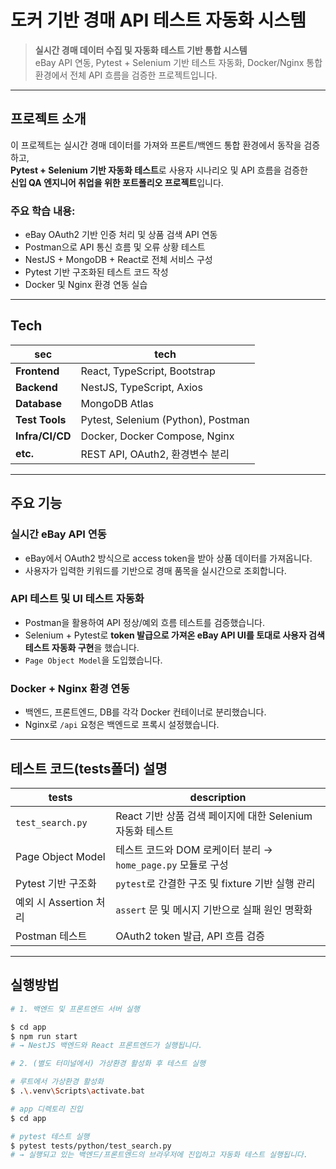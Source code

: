 # 도커 기반 경매 API 테스트 자동화 시스템

> **실시간 경매 데이터 수집 및 자동화 테스트 기반 통합 시스템**  
> eBay API 연동, Pytest + Selenium 기반 테스트 자동화, Docker/Nginx 통합 환경에서 전체 API 흐름을 검증한 프로젝트입니다.

---

## 프로젝트 소개

이 프로젝트는 실시간 경매 데이터를 가져와 프론트/백엔드 통합 환경에서 동작을 검증하고,  
**Pytest + Selenium 기반 자동화 테스트**로 사용자 시나리오 및 API 흐름을 검증한  
**신입 QA 엔지니어 취업을 위한 포트폴리오 프로젝트**입니다.

### 주요 학습 내용:

- eBay OAuth2 기반 인증 처리 및 상품 검색 API 연동
- Postman으로 API 통신 흐름 및 오류 상황 테스트
- NestJS + MongoDB + React로 전체 서비스 구성
- Pytest 기반 구조화된 테스트 코드 작성
- Docker 및 Nginx 환경 연동 실습

---

## Tech

| sec             | tech                               |
| --------------- | ---------------------------------- |
| **Frontend**    | React, TypeScript, Bootstrap       |
| **Backend**     | NestJS, TypeScript, Axios          |
| **Database**    | MongoDB Atlas                      |
| **Test Tools**  | Pytest, Selenium (Python), Postman |
| **Infra/CI/CD** | Docker, Docker Compose, Nginx      |
| **etc.**        | REST API, OAuth2, 환경변수 분리    |

---

## 주요 기능

### 실시간 eBay API 연동

- eBay에서 OAuth2 방식으로 access token을 받아 상품 데이터를 가져옵니다.
- 사용자가 입력한 키워드를 기반으로 경매 품목을 실시간으로 조회합니다.

### API 테스트 및 UI 테스트 자동화

- Postman을 활용하여 API 정상/예외 흐름 테스트를 검증했습니다.
- Selenium + Pytest로 **token 발급으로 가져온 eBay API UI를 토대로 사용자 검색 테스트 자동화 구현**을 했습니다.
- `Page Object Model`을 도입했습니다.

### Docker + Nginx 환경 연동

- 백엔드, 프론트엔드, DB를 각각 Docker 컨테이너로 분리했습니다.
- Nginx로 `/api` 요청은 백엔드로 프록시 설정했습니다.

---

## 테스트 코드(tests폴더) 설명

| tests                  | description                                                  |
| ---------------------- | ------------------------------------------------------------ |
| `test_search.py`       | React 기반 상품 검색 페이지에 대한 Selenium 자동화 테스트    |
| Page Object Model      | 테스트 코드와 DOM 로케이터 분리 → `home_page.py` 모듈로 구성 |
| Pytest 기반 구조화     | `pytest`로 간결한 구조 및 fixture 기반 실행 관리             |
| 예외 시 Assertion 처리 | `assert` 문 및 메시지 기반으로 실패 원인 명확화              |
| Postman 테스트         | OAuth2 token 발급, API 흐름 검증                             |

---

## 실행방법

```bash
# 1. 백엔드 및 프론트엔드 서버 실행

$ cd app
$ npm run start
# → NestJS 백엔드와 React 프론트엔드가 실행됩니다.

# 2. (별도 터미널에서) 가상환경 활성화 후 테스트 실행

# 루트에서 가상환경 활성화
$ .\.venv\Scripts\activate.bat

# app 디렉토리 진입
$ cd app

# pytest 테스트 실행
$ pytest tests/python/test_search.py
# → 실행되고 있는 백엔드/프론트엔드의 브라우저에 진입하고 자동화 테스트 실행됩니다.
```
